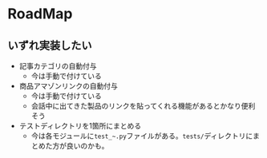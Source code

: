 # RoadMap

## いずれ実装したい
- 記事カテゴリの自動付与
    - 今は手動で付けている
- 商品アマゾンリンクの自動付与
    - 今は手動で付けている
    - 会話中に出てきた製品のリンクを貼ってくれる機能があるとかなり便利そう
- テストディレクトリを1箇所にまとめる
    - 今は各モジュールに`test_~.py`ファイルがある。`tests/`ディレクトリにまとめた方が良いのかも。